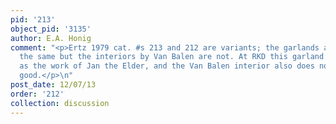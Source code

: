 ```yaml
---
pid: '213'
object_pid: '3135'
author: E.A. Honig
comment: "<p>Ertz 1979 cat. #s 213 and 212 are variants; the garlands are pretty much
  the same but the interiors by Van Balen are not. At RKD this garland is rejected
  as the work of Jan the Elder, and the Van Balen interior also does not seem too
  good.</p>\n"
post_date: 12/07/13
order: '212'
collection: discussion
---
```

